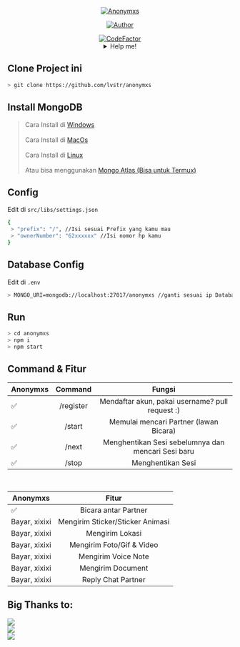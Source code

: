 <p align="center">
<a href="#"><img title="Anonymxs" src="https://img.shields.io/badge/Anonymxs | Anonymous WhatsApp Chat Bot-green?colorA=%23ff0000&colorB=%23017e40&style=for-the-badge"></a>
</p>
<p align="center">
<a href="https://github.com/lvstr"><img title="Author" src="https://img.shields.io/badge/Author-lvstr-blue.svg?style=for-the-badge&logo=github"></a>
</p>
<div align="center">
<a href="https://www.codefactor.io/repository/github/lvstr/anonymxs"><img src="https://www.codefactor.io/repository/github/lvstr/anonymxs/badge" alt="CodeFactor" /></a>
</div>

<details align="center">
 <summary>Help me!</summary>

 [Saweria](https://saweria.co/donate/rand)
 
 [Trakteer](https://trakteer.id/lvstr)
</details>


## Clone Project ini
```bash
> git clone https://github.com/lvstr/anonymxs
```
## Install MongoDB
> Cara Install di <a href="https://docs.mongodb.com/manual/tutorial/install-mongodb-on-windows/">Windows</a><br/><br/>
> Cara Install di <a href="https://docs.mongodb.com/manual/tutorial/install-mongodb-on-os-x/">MacOs</a><br/><br/>
> Cara Install di <a href="https://docs.mongodb.com/manual/administration/install-on-linux/">Linux</a></br><br/>
Atau bisa menggunakan <a href="https://www.mongodb.com/cloud/atlas/efficiency?utm_source=google&utm_campaign=gs_apac_indonesia_search_core_brand_atlas_desktop&utm_term=mongo%20atlas&utm_medium=cpc_paid_search&utm_ad=e&utm_ad_campaign_id=12212624350&gclid=Cj0KCQiAj9iBBhCJARIsAE9qRtAQJcOiNr05S5hAZuJL01Q7ZMEmPdEJwm7hk4-y9hrfy0N5VQfvOCgaAtsXEALw_wcB">Mongo Atlas (Bisa untuk Termux)</a>

## Config
Edit di `src/libs/settings.json`
```bash
{
 > "prefix": "/", //Isi sesuai Prefix yang kamu mau
 > "ownerNumber": "62xxxxxx" //Isi nomor hp kamu
}
```
## Database Config
Edit di `.env`
```bash
> MONGO_URI=mongodb://localhost:27017/anonymxs //ganti sesuai ip Database, jika menggunakan localhost bisa skip
```

## Run
```bash
> cd anonymxs
> npm i
> npm start
```

## Command & Fitur
| Anonymxs |  Command  |                       Fungsi                       |
|----------|:---------:|:--------------------------------------------------:|
|     ✅    | /register |   Mendaftar akun, pakai username? pull request :)  |
|     ✅    |   /start  |       Memulai mencari Partner (lawan Bicara)       |
|     ✅    |   /next   | Menghentikan Sesi sebelumnya dan mencari Sesi baru |
|     ✅    |   /stop   |                  Menghentikan Sesi                 |
<br>

| Anonymxs      |               Fitur              |
|---------------|:--------------------------------:|
|       ✅       |       Bicara antar Partner       |
| Bayar, xixixi | Mengirim Sticker/Sticker Animasi |
| Bayar, xixixi |          Mengirim Lokasi         |
| Bayar, xixixi |     Mengirim Foto/Gif & Video    |
| Bayar, xixixi |        Mengirim Voice Note       |
| Bayar, xixixi |        Mengirim Document      |
| Bayar, xixixi |         Reply Chat Partner       |

## Big Thanks to:
<a href="https://github.com/sProDev"><img src="https://img.shields.io/badge/Suluh%20Sulistiawan-For%20making%20the%20Flowchart-blue"></a><br/>
<a href="https://github.com/MhankBarBar"><img src="https://img.shields.io/badge/MhankBarBar-For%20making%20the%20Baileys%20Bot%20base%20xd-blue"></a><br/>
<a href="https://github.com/adiwajshing"><img src="https://img.shields.io/badge/adiwajshing-For%20Baileys%20Library-blue"></a>
